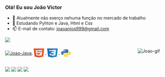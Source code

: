 ### Olá! Eu sou João Victor

- 🔭 Atualmente não exerço nehuma função no mercado de trabalho
- 🌱 Estudando Pyhton e Java, Html e Css
- 📫 E-mail de contato: joaoanjos999@gmail.com

<div>
  <a href="https://github.com/JoaoVictor-A">
  <img height="180em" src="https://github-readme-stats.vercel.app/api?username=JoaoVictor-A&show_icons=true&theme=dark&include_all_commits=true&count_private=true"/>
</div>
  
<div style="display: inline_block"><br>
  <img align="center" alt="Joao-Java" height="30" width="40"
       src = "https://cdn.jsdelivr.net/gh/devicons/devicon/icons/adonisjs/adonisjs-original.svg" />
  <img align="center" alt="Joao-HTML" height="30" width="40" 
       src="https://raw.githubusercontent.com/devicons/devicon/master/icons/html5/html5-original.svg">
  <img align="center" alt="Joao-CSS" height="30" width="40" 
       src="https://raw.githubusercontent.com/devicons/devicon/master/icons/css3/css3-original.svg">
  <img align="center" alt="Joao-Python" height="30" width="40" 
       src="https://raw.githubusercontent.com/devicons/devicon/master/icons/python/python-original.svg">
  <img align="right" alt="Joao-gif" height="97" 
src="https://user-images.githubusercontent.com/68818428/134198894-b19687cb-4734-42d0-b994-3b246785ca1a.gif")
</div>
  
  ##
  
  <div> 
  <a href="https://instagram.com/out_anjo" target="_blank"><img src="https://img.shields.io/badge/-Instagram-%23E4405F?style=for-the-badge&logo=instagram&logoColor=white" target="_blank"></a>
 <a href="https://api.whatsapp.com/send?phone=5571993781912&text=N%C3%BAmero%20de%20contato." target="_blank"><img src="https://img.shields.io/badge/WhatsApp-25D366?style=for-the-badge&logo=whatsapp&logoColor=white"></a> 
  <a href="https://www.linkedin.com/in/joaovicctor/" target="_blank"><img src="https://img.shields.io/badge/-LinkedIn-%230077B5?style=for-the-badge&logo=linkedin&logoColor=white" target="_blank"></a> 
     <a href="https://twitter.com/Jvictorstr" target="_blank"><img src="https://img.shields.io/badge/Twitter-1DA1F2?style=for-the-badge&logo=twitter&logoColor=white" target="_blank"></a>
  </div>
